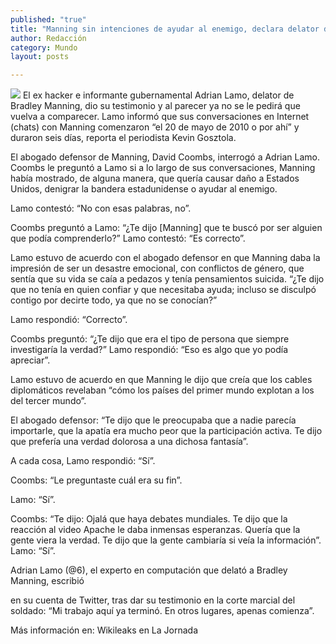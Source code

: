 ```yaml
---
published: "true"
title: "Manning sin intenciones de ayudar al enemigo, declara delator del soldado"
author: Redacción
category: Mundo
layout: posts

---
```


![](http://i.imgur.com/wFGvTfwm.jpg)
El ex hacker e informante gubernamental Adrian Lamo, delator de Bradley Manning, dio su testimonio y al parecer ya no se le pedirá que vuelva a comparecer. Lamo informó que sus conversaciones en Internet (chats) con Manning comenzaron “el 20 de mayo de 2010 o por ahí” y duraron seis días, reporta el periodista Kevin Gosztola.

El abogado defensor de Manning, David Coombs, interrogó a Adrian Lamo.
Coombs le preguntó a Lamo si a lo largo de sus conversaciones, Manning había mostrado, de alguna manera, que quería causar daño a Estados Unidos, denigrar la bandera estadunidense o ayudar al enemigo.

Lamo contestó: “No con esas palabras, no”.

Coombs preguntó a Lamo: “¿Te dijo [Manning] que te buscó por ser alguien que podía comprenderlo?”
Lamo contestó: “Es correcto”.

Lamo estuvo de acuerdo con el abogado defensor en que Manning daba la impresión de ser un desastre emocional, con conflictos de género, que sentía que su vida se caía a pedazos y tenía pensamientos suicida. “¿Te dijo que no tenía en quien confiar y que necesitaba ayuda; incluso se disculpó contigo por decirte todo, ya que no se conocían?”

Lamo respondió: “Correcto”.

Coombs preguntó: “¿Te dijo que era el tipo de persona que siempre investigaría la verdad?”
Lamo respondió: “Eso es algo que yo podía apreciar”.

Lamo estuvo de acuerdo en que Manning le dijo que creía que los cables diplomáticos revelaban “cómo los países del primer mundo explotan a los del tercer mundo”.

El abogado defensor: “Te dijo que le preocupaba que a nadie parecía importarle, que la apatía era mucho peor que la participación activa. Te dijo que prefería una verdad dolorosa a una dichosa fantasía”.

A cada cosa, Lamo respondió: “Sí”.

Coombs: “Le preguntaste cuál era su fin”.

Lamo: “Sí”.

Coombs: “Te dijo: Ojalá que haya debates mundiales. Te dijo que la reacción al video Apache le daba inmensas esperanzas. Quería que la gente viera la verdad. Te dijo que la gente cambiaría si veía la información”. 
Lamo: “Sí”.

Adrian Lamo (@6), el experto en computación que delató a Bradley Manning, escribió

en su cuenta de Twitter, tras dar su testimonio en la corte marcial del soldado: “Mi trabajo aquí ya terminó. En otros lugares, apenas comienza”.

 

Más información en: Wikileaks en La Jornada
